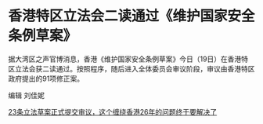 # 香港特区立法会二读通过《维护国家安全条例草案》

据大湾区之声官博消息，香港《维护国家安全条例草案》今日（19日）在香港特区立法会获二读通过。按照程序，随后进入全体委员会审议阶段，审议由香港特区政府提出的91项修正案。

编辑 刘佳妮

[23条立法草案正式提交审议，这个缠绕香港26年的问题终于要解决了](https://news.qq.com/rain/a/20240308A05OKW00)

